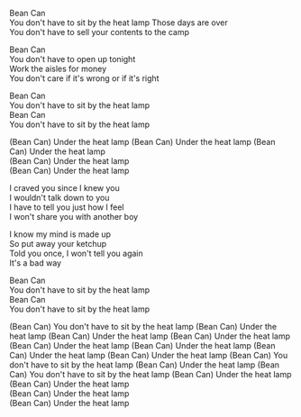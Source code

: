 Bean Can  
You don't have to sit by the heat lamp
Those days are over  
You don't have to sell your contents to the camp  
  
Bean Can  
You don't have to open up tonight  
Work the aisles for money  
You don't care if it's wrong or if it's right  
  
Bean Can  
You don't have to sit by the heat lamp  
Bean Can  
You don't have to sit by the heat lamp  
  
(Bean Can) Under the heat lamp 
(Bean Can) Under the heat lamp 
(Bean Can) Under the heat lamp  
(Bean Can) Under the heat lamp  
(Bean Can) Under the heat lamp    
  
I craved you since I knew you  
I wouldn't talk down to you  
I have to tell you just how I feel  
I won't share you with another boy  
  
I know my mind is made up  
So put away your ketchup  
Told you once, I won't tell you again  
It's a bad way  
  
Bean Can  
You don't have to sit by the heat lamp  
Bean Can  
You don't have to sit by the heat lamp  
  
(Bean Can) You don't have to sit by the heat lamp
(Bean Can) Under the heat lamp 
(Bean Can) Under the heat lamp 
(Bean Can) Under the heat lamp 
(Bean Can) Under the heat lamp 
(Bean Can) Under the heat lamp 
(Bean Can) Under the heat lamp 
(Bean Can) Under the heat lamp 
(Bean Can) You don't have to sit by the heat lamp
(Bean Can) Under the heat lamp
(Bean Can) You don't have to sit by the heat lamp
(Bean Can) Under the heat lamp
(Bean Can) Under the heat lamp  
(Bean Can) Under the heat lamp  
(Bean Can) Under the heat lamp